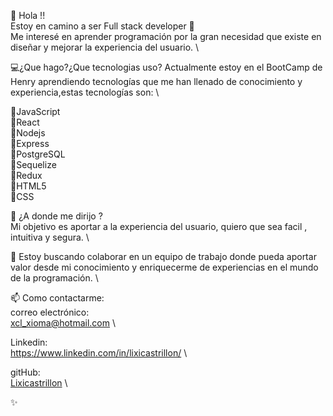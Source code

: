  👋 Hola !! \
  Estoy en camino a ser Full stack developer  💞️ \
  Me interesé en aprender programación por la gran necesidad que existe en diseñar y mejorar la experiencia del usuario.  \

💻¿Que hago?¿Que tecnologias uso? 
 Actualmente estoy en el BootCamp de Henry aprendiendo  tecnologías que me han llenado de conocimiento y experiencia,estas tecnologías son: \

🔹JavaScript \
🔹React \
🔹Nodejs \
🔹Express \
🔹PostgreSQL \
🔹Sequelize \
🔹Redux \
🔹HTML5 \
🔹CSS 

🌱 ¿A donde me dirijo ? \
  Mi objetivo es aportar a la experiencia del usuario, quiero que sea facil , intuitiva y segura. \
  
💞️   Estoy buscando colaborar en un equipo de trabajo donde pueda aportar valor desde mi conocimiento y  enriquecerme de experiencias en el mundo de la programación. \

📫 Como contactarme: \
correo electrónico: \
xcl_xioma@hotmail.com \

Linkedin: \
https://www.linkedin.com/in/lixicastrillon/ \

gitHub: \
[Lixicastrillon](https://github.com/Lixicastrillon/) \

✨
